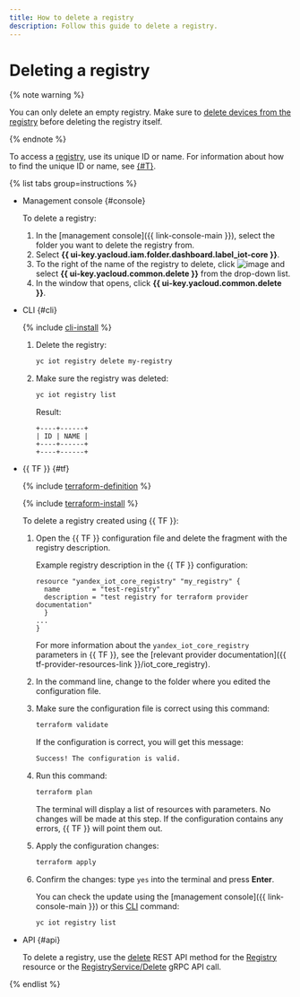 ```yaml
---
title: How to delete a registry
description: Follow this guide to delete a registry.
---
```


# Deleting a registry

{% note warning %}

You can only delete an empty registry. Make sure to [delete devices from the registry](../device/device-delete.md) before deleting the registry itself.

{% endnote %}

To access a [registry](../../concepts/index.md#registry), use its unique ID or name. For information about how to find the unique ID or name, see [{#T}](registry-list.md).

{% list tabs group=instructions %}

- Management console {#console}

   To delete a registry:

   1. In the [management console]({{ link-console-main }}), select the folder you want to delete the registry from.
   1. Select **{{ ui-key.yacloud.iam.folder.dashboard.label_iot-core }}**.
   1. To the right of the name of the registry to delete, click ![image](../../../_assets/console-icons/ellipsis.svg) and select **{{ ui-key.yacloud.common.delete }}** from the drop-down list.
   1. In the window that opens, click **{{ ui-key.yacloud.common.delete }}**.

- CLI {#cli}

  {% include [cli-install](../../../_includes/cli-install.md) %}

  1. Delete the registry:

      ```bash
      yc iot registry delete my-registry
      ```

  1. Make sure the registry was deleted:

      ```bash
      yc iot registry list
	    ```

	  Result:
	  ```text
      +----+------+
      | ID | NAME |
      +----+------+
      +----+------+
      ```

- {{ TF }} {#tf}

  {% include [terraform-definition](../../../_tutorials/_tutorials_includes/terraform-definition.md) %}

  {% include [terraform-install](../../../_includes/terraform-install.md) %}

  To delete a registry created using {{ TF }}:

  1. Open the {{ TF }} configuration file and delete the fragment with the registry description.

      Example registry description in the {{ TF }} configuration:

      ```hcl
      resource "yandex_iot_core_registry" "my_registry" {
        name        = "test-registry"
        description = "test registry for terraform provider documentation"
        }
      ...
      }
      ```

      For more information about the `yandex_iot_core_registry` parameters in {{ TF }}, see the [relevant provider documentation]({{ tf-provider-resources-link }}/iot_core_registry).
  1. In the command line, change to the folder where you edited the configuration file.
  1. Make sure the configuration file is correct using this command:

      ```bash
      terraform validate
      ```

      If the configuration is correct, you will get this message:
     
      ```bash
      Success! The configuration is valid.
      ```

  1. Run this command:

      ```bash
      terraform plan
      ```

      The terminal will display a list of resources with parameters. No changes will be made at this step. If the configuration contains any errors, {{ TF }} will point them out.
  1. Apply the configuration changes:

      ```bash
      terraform apply
      ```

  1. Confirm the changes: type `yes` into the terminal and press **Enter**.

      You can check the update using the [management console]({{ link-console-main }}) or this [CLI](../../../cli/quickstart.md) command:

      ```bash
      yc iot registry list
      ```

- API {#api}

  To delete a registry, use the [delete](../../api-ref/Registry/delete.md) REST API method for the [Registry](../../api-ref/Registry/index.md) resource or the [RegistryService/Delete](../../api-ref/grpc/registry_service.md#Delete) gRPC API call.

{% endlist %}
